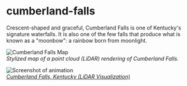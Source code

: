 # cumberland-falls
Crescent-shaped and graceful, Cumberland Falls is one of Kentucky's signature waterfalls. It is also one of the few falls that produce what is known as a "moonbow": a rainbow born from moonlight.

![Cumberland Falls Map](map.jpg)     
*Stylized map of a point cloud (LiDAR) rendering of Cumberland Falls.*

![Screenshot of animation](animation.jpg)     
*[Cumberland Falls, Kentucky (LiDAR Visualization)](https://youtu.be/3kNxE7Cw_sk)*